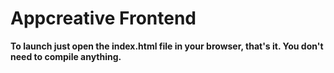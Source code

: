 # Appcreative Frontend

**To launch just open the index.html file in your browser, that's it. You don't need to compile anything.**
